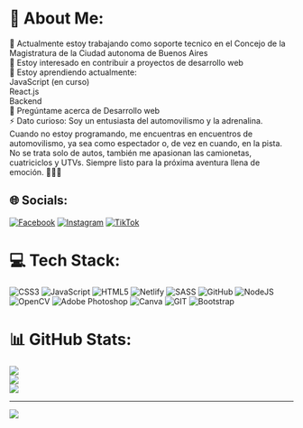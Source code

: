 # 💫 About Me:
🔭 Actualmente estoy trabajando como soporte tecnico en el Concejo de la Magistratura de la Ciudad autonoma de Buenos Aires<br>👯 Estoy interesado en contribuir a proyectos de desarrollo web<br>🌱 Estoy aprendiendo actualmente:<br>JavaScript (en curso)<br>React.js<br>Backend<br>💬 Pregúntame acerca de Desarrollo web<br>⚡ Dato curioso: Soy un entusiasta del automovilismo y la adrenalina. Cuando no estoy programando, me encuentras en encuentros de automovilismo, ya sea como espectador o, de vez en cuando, en la pista. No se trata solo de autos, también me apasionan las camionetas, cuatriciclos y UTVs. Siempre listo para la próxima aventura llena de emoción. 🏁🚗💨


## 🌐 Socials:
[![Facebook](https://img.shields.io/badge/Facebook-%231877F2.svg?logo=Facebook&logoColor=white)](https://facebook.com/fede.pietra) [![Instagram](https://img.shields.io/badge/Instagram-%23E4405F.svg?logo=Instagram&logoColor=white)](https://instagram.com/pietrafede) [![TikTok](https://img.shields.io/badge/TikTok-%23000000.svg?logo=TikTok&logoColor=white)](https://tiktok.com/@@fedepietra) 

# 💻 Tech Stack:
![CSS3](https://img.shields.io/badge/css3-%231572B6.svg?style=for-the-badge&logo=css3&logoColor=white) ![JavaScript](https://img.shields.io/badge/javascript-%23323330.svg?style=for-the-badge&logo=javascript&logoColor=%23F7DF1E) ![HTML5](https://img.shields.io/badge/html5-%23E34F26.svg?style=for-the-badge&logo=html5&logoColor=white) ![Netlify](https://img.shields.io/badge/netlify-%23000000.svg?style=for-the-badge&logo=netlify&logoColor=#00C7B7) ![SASS](https://img.shields.io/badge/SASS-hotpink.svg?style=for-the-badge&logo=SASS&logoColor=white) ![GitHub](https://img.shields.io/badge/GitHub-%23121011.svg?style=for-the-badge&logo=github&logoColor=white) ![NodeJS](https://img.shields.io/badge/node.js-6DA55F?style=for-the-badge&logo=node.js&logoColor=white) ![OpenCV](https://img.shields.io/badge/opencv-%23white.svg?style=for-the-badge&logo=opencv&logoColor=white) ![Adobe Photoshop](https://img.shields.io/badge/adobephotoshop-%2331A8FF.svg?style=for-the-badge&logo=adobephotoshop&logoColor=white) ![Canva](https://img.shields.io/badge/Canva-%2300C4CC.svg?style=for-the-badge&logo=Canva&logoColor=white) ![GIT](https://img.shields.io/badge/Git-fc6d26?style=for-the-badge&logo=git&logoColor=white) ![Bootstrap](https://img.shields.io/badge/bootstrap-%23563D7C.svg?style=for-the-badge&logo=bootstrap&logoColor=white)
# 📊 GitHub Stats:
![](https://github-readme-stats.vercel.app/api?username=pietrafede&theme=radical&hide_border=false&include_all_commits=false&count_private=false)<br/>
![](https://github-readme-streak-stats.herokuapp.com/?user=pietrafede&theme=radical&hide_border=false)<br/>
![](https://github-readme-stats.vercel.app/api/top-langs/?username=pietrafede&theme=radical&hide_border=false&include_all_commits=false&count_private=false&layout=compact)

---
[![](https://visitcount.itsvg.in/api?id=pietrafede&icon=0&color=0)](https://visitcount.itsvg.in)

<!-- Proudly created with GPRM ( https://gprm.itsvg.in ) -->
